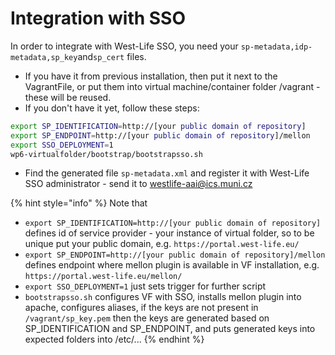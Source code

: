 # Integration with SSO

In order to integrate with West-Life SSO, you need your `sp-metadata,idp-metadata,sp_key`and`sp_cert` files.

* If you have it from previous installation, then put it next to the VagrantFile, or put them into virtual machine/container folder /vagrant - these will be reused.
* If you don't have it yet, follow these steps:
```bash
export SP_IDENTIFICATION=http://[your public domain of repository]
export SP_ENDPOINT=http://[your public domain of repository]/mellon
export SSO_DEPLOYMENT=1
wp6-virtualfolder/bootstrap/bootstrapsso.sh
```
* Find the generated file `sp-metadata.xml` and register it with West-Life SSO administrator - send it to westlife-aai@ics.muni.cz

{% hint style="info" %}
Note that 
* `export SP_IDENTIFICATION=http://[your public domain of repository]` defines id of service provider - your instance of virtual folder, so to be unique put your public domain, e.g. `https://portal.west-life.eu/`
* `export SP_ENDPOINT=http://[your public domain of repository]/mellon` defines endpoint where mellon plugin is available in VF installation, e.g. `https://portal.west-life.eu/mellon/`
* `export SSO_DEPLOYMENT=1` just sets trigger for further script 
* `bootstrapsso.sh` configures VF with SSO, installs mellon plugin into apache, configures aliases, if the keys are not present in `/vagrant/sp_key.pem` then the keys are generated based on SP_IDENTIFICATION and SP_ENDPOINT, and puts generated keys into expected folders into /etc/...
{% endhint %}